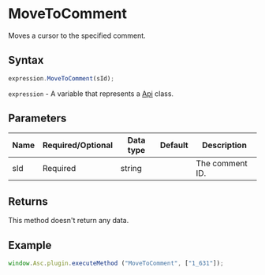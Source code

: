 # MoveToComment

Moves a cursor to the specified comment.

## Syntax

```javascript
expression.MoveToComment(sId);
```

`expression` - A variable that represents a [Api](../Api.md) class.

## Parameters

| **Name** | **Required/Optional** | **Data type** | **Default** | **Description** |
| ------------- | ------------- | ------------- | ------------- | ------------- |
| sId | Required | string |  | The comment ID. |

## Returns

This method doesn't return any data.

## Example

```javascript
window.Asc.plugin.executeMethod ("MoveToComment", ["1_631"]);
```
